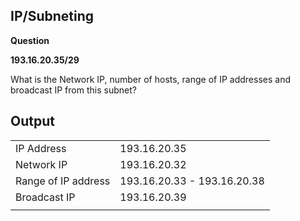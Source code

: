 ## **IP/Subneting**

**Question**

**193.16.20.35/29**

What is the Network IP, number of hosts, range of IP addresses and broadcast IP from this subnet?

## **Output**

|                     |                             |
| ------------------- | --------------------------- |
| IP Address          | 193.16.20.35                |
| Network IP          | 193.16.20.32                |
| Range of IP address | 193.16.20.33 - 193.16.20.38 |
| Broadcast IP        | 193.16.20.39                |
|                     |                             |
